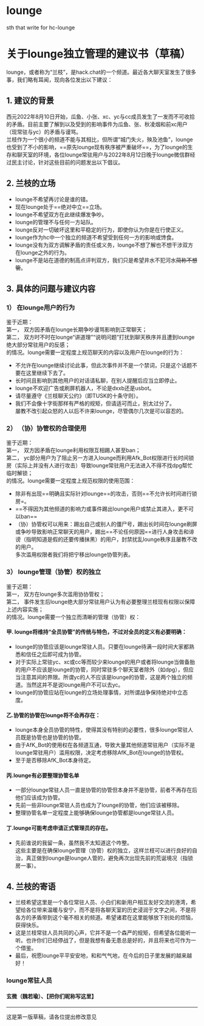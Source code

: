 # lounge
sth that write for hc-lounge
# 关于lounge独立管理的建议书（草稿）
lounge，或者称为“兰枝”，是hack.chat的一个频道。最近各大聊天室发生了很多事，我们略有耳闻，现向各位发出以下建议：<br>
## 1.	建议的背景
西元2022年8月10日开始，瓜鱼、小张、xc、yc与cc成员发生了一发而不可收拾的矛盾。目前主要了解到以及受到的影响事件为瓜鱼、张、秋凌烟和前xc用户（现常驻与yc）的矛盾与谩骂。<br>
兰枝作为一个很小的频道不能与其相比，但所谓“城门失火，殃及池鱼”，lounge也受到了不小的影响，==原先lounge现有秩序被严重破坏==，为了lounge的生存和聊天室的环境，各位lounge常驻用户与2022年8月12日晚于lounge微信群经过民主讨论，针对这些目前的问题发出以下倡议。
## 2.	兰枝的立场
- lounge不希望再讨论是谁的错。
- 现在lounge处于==绝对中立==立场。
- lounge不希望双方在此继续爆发争吵。
- lounge的管理不与任何一方站队。
- lounge反对一切破坏这里和平稳定的行为，即使你认为你是在行使正义。
- lounge作为hc中一个独立的频道不希望受到任何一方的影响或馋食。
- lounge没有为双方调解矛盾的责任或义务，lounge不想了解也不想干涉双方在lounge之外的行为。
- lounge不是站在道德的制高点评判双方，我们只是希望井水不犯河水~~简称不想管~~。
## 3.	具体的问题与建议内容
### 1）	在lounge用户的行为
鉴于近期：<br>
第一，	双方因矛盾在lounge长期争吵谩骂影响到正常聊天；<br>
第二，	双方时不时在lounge“讲道理”“说明问题”打扰到聊天秩序并且遭到lounge绝大部分常驻用户的反感；<br>
的情况。lounge需要一定程度上规范聊天的内容以及用户在lounge的行为：<br>
- 不允许在lounge继续讨论此事，但此次事件并不是一个禁词，只是这个话题不要在这里继续下去了。<br>
- 长时间且影响到其他用户的对话请私聊，在别人提醒后应当立即停止。
- lounge不欢迎广告或刷屏机器人，不论是dxxb还是usbot。
- 请尽量遵守《兰枝聊天公约》（即TUSK的十条守则）。
- 我们不会像十字街那样有严格的规矩，但请适可而止，别太过分了。<br>
屡教不改引起众怒的人以后不许来lounge，尽管偶尔几次是可以容忍的。
### 2）	（协）协管权的合理使用
鉴于近期：<br>
第一，	双方因矛盾在lounge利用权限互相踢人甚至ban；<br>
第二，	yc部分用户为了阻止另一方进入lounge而利用Afk_Bot权限进行长时间锁房（实际上并没有人进行攻击）导致lounge常驻用户无法进入不得不找dpg帮忙临时解锁；<br>
的情况。lounge需要一定程度上规范权限的使用范围：<br>
- 除非有出现==明确且实际针对lounge==的攻击，否则==不允许长时间进行锁房=。<br>
- ==不得因为其他频道的影响力或事件踢出lounge用户或禁止其进入，更不可以ban==
- （协）协管权可以用来：踢出自己或别人的僵尸号，踢出长时间在lounge刷屏或争吵导致影响正常聊天的用户，踢出==不论任何原因==进行人身攻击和诽谤（指明知道是假的还要传播抹黑）的用户，封禁扰乱lounge秩序且屡教不改的用户。<br>
多次滥用权限者我们将把宁移出lounge协管列表。<br>
### 3）	lounge管理（协管）权的独立
鉴于近期：<br>
第一，	双方在lounge多次滥用协协管权；<br>
第二，	事件发生后lounge绝大部分常驻用户认为有必要整理兰枝现有权限以保障上述内容实施；<br>
的情况。lounge需要一个独立而清晰的管理（协管）权：<br>
#### 甲.	lounge将维持“全员协管”的传统与特色，不过对全员的定义有必要明确：
- lounge的协管应该是lounge常驻人员。只要在lounge待满一段时间大家都熟悉和信任之后即可成为协管。
- 对于实际上常驻yc、xc或cc等而较少来lounge的用户或者将lounge当做备胎的用户不应该是lounge的协管，同时常驻多个聊天室者除外（如dpg），但应当注意其间的界限。所谓yc的人不应该是lounge的协管，这是两个独立的频道。当然这并不是说lounge用户不可以去yc。
- lounge的协管应站在lounge的立场处理事情，对所谓战争保持绝对中立态度。
#### 乙.协管的协管在lounge将不会再存在：
- lounge本身全员协管的特性，使得其没有特别的必要性，很多lounge常驻人员既是协管也是协管的协管。
- 由于AfK_Bot的使用权在各频道互通，导致大量其他频道常驻用户（实际不是lounge常驻用户）滥用权限，决定考虑移除AfK_Bot在lounge的协管权。
- 至于是否移除AfK_Bot本身待定。
#### 丙.lounge有必要整理协管名单
- 一部分lounge常驻人员一直是协管的协管但本身并不是协管，前者不再存在后他们应该成为协管。
- 先前一些非lounge常驻人员也成为了lounge的协管，他们应该被移除。
- 整理协管名单一定程度上能够确保lounge协管都是lounge常驻人员。
#### 丁.lounge可能考虑申请正式管理员的存在。
- 先前谁说的我留一条，虽然我不太知道这个咋整。<br>
这些主要是在确保lounge管理（协管）权的独立，这样兰枝可以进行良好的自治，真正做到lounge是lounge人管的，避免再次出现先前的荒诞境况（指锁房一事）。
## 4.	兰枝的寄语
- 兰枝希望这里是一个各位常驻人员、小白们和新用户相互友好交流的港湾，希望给各位带来温暖与安宁，而不是将各聊天室的历史浸润于文字之间，不是将各方的矛盾带到这个毫不相关的频道。希望诸君在这里能够放下别处的烦恼，获得快乐。<br>
- 这是兰枝常驻人员共同的心声，它并不是一个森严的规矩，但希望各位能听一听。也许你们已经停战了，但是我想有备无患总是好的，并且将来也可作为一个借鉴。<br>
- 最后，祝愿lounge平平安安地，和和气气地，在今后的日子里发展的越来越好！<br>
### lounge常驻人员
#### 玄微（魏若瑜）、【把你们昵称写这里】
<hr>
这是第一版草稿，请各位提出修改意见
